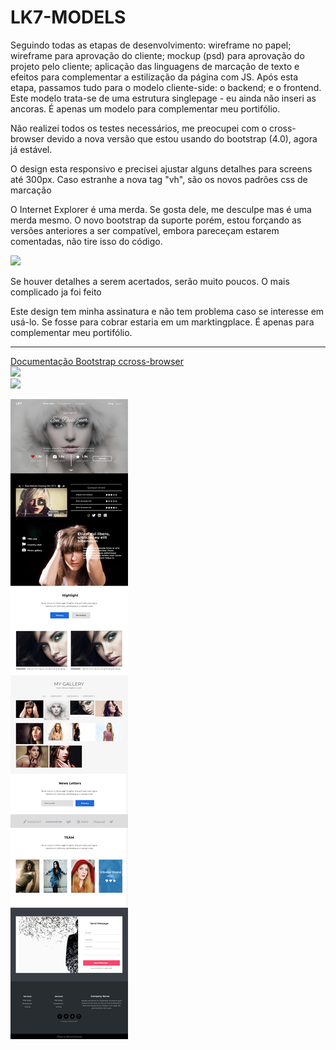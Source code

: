 # LK7-MODELS

<p>Seguindo todas as etapas de desenvolvimento: wireframe no papel; wireframe para aprovação do cliente; mockup (psd) para aprovação do projeto pelo cliente; aplicação das linguagens de marcação de texto e efeitos para complementar a estilização da página com JS. Após esta etapa, passamos tudo para o modelo cliente-side: o backend; e o frontend. Este modelo trata-se de uma estrutura singlepage - eu ainda não inseri as ancoras. É apenas um modelo para complementar meu portifólio.</p>

<p>Não realizei todos os testes necessários, me preocupei com o cross-browser devido a nova versão que estou usando do bootstrap (4.0), agora já estável.</p>

<p>O design esta responsivo e precisei ajustar alguns detalhes para screens até 300px. Caso estranhe a nova tag "vh", são os novos padrões css de marcação</p>

<p>O Internet Explorer é uma merda. Se gosta dele, me desculpe mas é uma merda mesmo. O novo bootstrap da suporte porém, estou forçando as versões anteriores a ser compatível, embora pareceçam estarem comentadas, não tire isso do código.</p>
<img src="https://s14.postimg.org/yy70l54hd/image.png" widht="200" heigth="200"><br>

<p>Se houver detalhes a serem acertados, serão muito poucos. O mais complicado ja foi feito</p>

<p>Este design tem minha assinatura e não tem problema caso se interesse em usá-lo. Se fosse para cobrar estaria em um marktingplace. É apenas para complementar meu portifólio.</p>

<hr>

<a href="https://getbootstrap.com/docs/4.0/getting-started/browsers-devices/">Documentação Bootstrap ccross-browser</a>
<br>
<img src="https://s14.postimg.org/3oohuqd0x/image.png" widht="900" heigth="100"><br>
<img src="https://s14.postimg.org/epjmzd7q9/image.png" widht="900" heigth="200"><br>

<img src="https://raw.githubusercontent.com/EuFreela/WebDesign-LK7-MODELS/master/artwork/LK7-Models.jpg" widht="900" heigth="200"><br>
